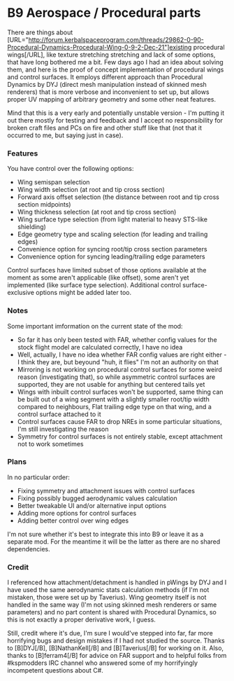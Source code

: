 # B9 Aerospace / Procedural parts #

There are things about [URL="http://forum.kerbalspaceprogram.com/threads/29862-0-90-Procedural-Dynamics-Procedural-Wing-0-9-2-Dec-21"]existing procedural wings[/URL], like texture stretching stretching and lack of some options, that have long bothered me a bit. Few days ago I had an idea about solving them, and here is the proof of concept implementation of procedural wings and control surfaces. It employs different approach than Procedural Dynamics by DYJ (direct mesh manipulation instead of skinned mesh renderers) that is more verbose and inconvenient to set up, but allows proper UV mapping of arbitrary geometry and some other neat features.

Mind that this is a very early and potentially unstable version - I'm putting it out there mostly for testing and feedback and I accept no responsibility for broken craft files and PCs on fire and other stuff like that (not that it occurred to me, but saying just in case).


### Features ###

You have control over the following options:

* Wing semispan selection
* Wing width selection (at root and tip cross section)
* Forward axis offset selection (the distance between root and tip cross section midpoints)
* Wing thickness selection (at root and tip cross section)
* Wing surface type selection (from light material to heavy STS-like shielding)
* Edge geometry type and scaling selection (for leading and trailing edges)
* Convenience option for syncing root/tip cross section parameters
* Convenience option for syncing leading/trailing edge parameters

Control surfaces have limited subset of those options available at the moment as some aren't applicable (like offset), some aren't yet implemented (like surface type selection).
Additional control surface-exclusive options might be added later too.


### Notes ###

Some important imformation on the current state of the mod:

* So far it has only been tested with FAR, whether config values for the stock flight model are calculated correctly, I have no idea
* Well, actually, I have no idea whether FAR config values are right either - I think they are, but beyound "huh, it flies" I'm not an authority on that
* Mirroring is not working on procedural control surfaces for some weird reason (investigating that), so while asymmetric control surfaces are supported, they are not usable for anything but centered tails yet
* Wings with inbuilt control surfaces won't be supported, same thing can be built out of a wing segment with a slightly smaller root/tip width compared to neighbours, Flat trailing edge type on that wing, and a control surface attached to it
* Control surfaces cause FAR to drop NREs in some particular situations, I'm still investigating the reason
* Symmetry for control surfaces is not entirely stable, except attachment not to work sometimes


### Plans ###

In no particular order:

* Fixing symmetry and attachment issues with control surfaces
* Fixing possibly bugged aerodynamic values calculation
* Better tweakable UI and/or alternative input options
* Adding more options for control surfaces
* Adding better control over wing edges

I'm not sure whether it's best to integrate this into B9 or leave it as a separate mod. For the meantime it will be the latter as there are no shared dependencies.


### Credit ###

I referenced how attachment/detachment is handled in pWings by DYJ and I have used the same aerodynamic stats calculation methods (if I'm not mistaken, those were set up by Taverius).
Wing geometry itself is not handled in the same way (I'm not using skinned mesh renderers or same parameters) and no part content is shared with Procedural Dynamics, so this is not exactly a proper derivative work, I guess.

Still, credit where it's due, I'm sure I would've stepped into far, far more horrifying bugs and design mistakes if I had not studied the source. Thanks to [B]DYJ[/B], [B]NathanKell[/B] and [B]Taverius[/B] for working on it.
Also, thanks to [B]ferram4[/B] for advice on FAR support and to helpful folks from #kspmodders IRC channel who answered some of my horrifyingly incompetent questions about C#.